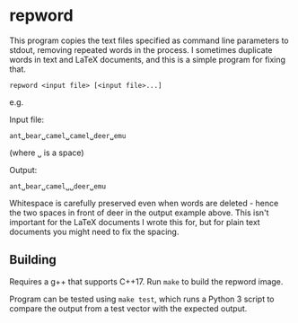 # repword

This program copies the text files specified as command line
parameters to stdout, removing repeated words in the process.  I
sometimes duplicate words in text and LaTeX documents, and this is a
simple program for fixing that.

`repword <input file> [<input file>...]`

e.g.

Input file:

`ant␣bear␣camel␣camel␣deer␣emu`

(where `␣` is a space)

Output:

`ant␣bear␣camel␣␣deer␣emu`

Whitespace is carefully preserved even when words are deleted - hence
the two spaces in front of deer in the output example above. This
isn't important for the LaTeX documents I wrote this for, but for
plain text documents you might need to fix the spacing.

## Building

Requires a g++ that supports C++17.  Run `make` to build the repword image.

Program can be tested using `make test`, which runs a Python 3 script
to compare the output from a test vector with the expected output.

